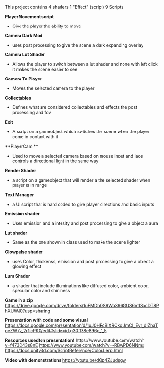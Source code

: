This project contains 
4 shaders
1 "Effect" (script)
9 Scripts


**PlayerMovement script**
- Give the player the ability to move

**Camera Dark Mod**
- uses post processing to give the scene a dark expanding overlay

**Camera Lut Shader**
- Allows the player to switch between a lut shader and none with left click it makes the scene easier to see

**Camera To Player**
- Moves the selected camera to the player

**Collectables**
- Defines what are considered collectables and effects the post processing and fov

**Exit**
- A script on a gameobject which switches the scene when the player come in contact with it

**PlayerCam **
- Used to move a selected camera based on mouse input and laos controls a directional light in the same way

**Render Shader**
- a script on a gameobject that will render a the selected shader when player is in range

**Text Manager**
- a UI script that is hard coded to give player directions and basic inputs

**Emission shader**
- Uses emission and a intesity and post processing to give a object a aura

**Lut shader**
- Same as the one shown in class used to make the scene lighter

**Glowpulse shader**
- uses Color, thickenss, emission and post processing to give a object a glowing effect

**Lum Shader**
- a shader that include illuminations like diffused color, ambient color, specular color and shininess


**Game in a zip**
https://drive.google.com/drive/folders/1uFMDhOS9Wo396GUS6m1SocDT8PhXUWJ0?usp=sharing

**Presentation with code and some visual**
[https://docs.google.com/presentation/d/1uJ0HRcBlXRCkoUmCI_Evr_dIZhaToeZW7v_2r1icPK0/edit#slide=id.g30ff38e896c_1_5 ](https://docs.google.com/presentation/d/1uJ0HRcBlXRCkoUmCI_Evr_dIZhaToeZW7v_2r1icPK0/edit?usp=sharing)

**Resources used(on presentation)**
https://www.youtube.com/watch?v=f473C43s8nE
https://www.youtube.com/watch?v=-RBwPD6NNms
https://docs.unity3d.com/ScriptReference/Color.Lerp.html

**Video with demonstrations**
https://youtu.be/dQp4ZJudsgw


